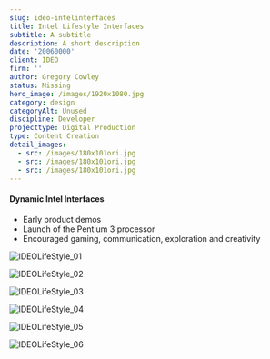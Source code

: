```yaml
---
slug: ideo-intelinterfaces
title: Intel Lifestyle Interfaces
subtitle: A subtitle
description: A short description
date: '20060000'
client: IDEO
firm: ''
author: Gregory Cowley
status: Missing
hero_image: /images/1920x1080.jpg
category: design
categoryAlt: Unused
discipline: Developer
projecttype: Digital Production
type: Content Creation
detail_images:
  - src: /images/180x101ori.jpg
  - src: /images/180x101ori.jpg
  - src: /images/180x101ori.jpg
---
```




#### Dynamic Intel Interfaces
- Early product demos 
- Launch of the Pentium 3 processor
- Encouraged gaming, communication, exploration and creativity

![IDEOLifeStyle\_01][image-1]

![IDEOLifeStyle\_02][image-2]

![IDEOLifeStyle\_03][image-3]

![IDEOLifeStyle\_04][image-4]

![IDEOLifeStyle\_05][image-5]

![IDEOLifeStyle\_06][image-6]

[image-1]:	IDEOLifeStyle_01.jpg
[image-2]:	IDEOLifeStyle_02.jpg
[image-3]:	IDEOLifeStyle_03.jpg
[image-4]:	IDEOLifeStyle_04.jpg
[image-5]:	IDEOLifeStyle_05.jpg
[image-6]:	IDEOLifeStyle_06.jpg
